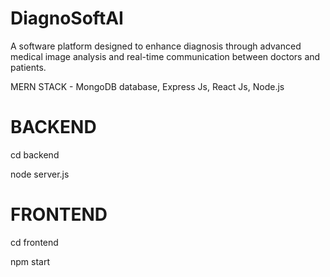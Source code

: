 # DiagnoSoftAI
A software platform designed to enhance diagnosis through advanced medical image analysis and real-time communication between doctors and patients.

MERN STACK - MongoDB database, Express Js, React Js, Node.js

# BACKEND
cd backend

node server.js

# FRONTEND
cd frontend

npm start



